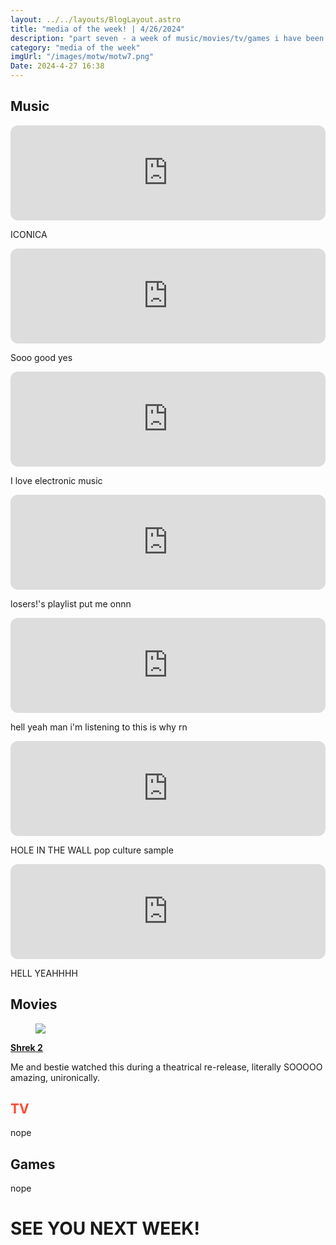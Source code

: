 ```yaml
---
layout: ../../layouts/BlogLayout.astro
title: "media of the week! | 4/26/2024"
description: "part seven - a week of music/movies/tv/games i have been enjoying throughout the past week!"
category: "media of the week"
imgUrl: "/images/motw/motw7.png"
Date: 2024-4-27 16:38
---
```


## <span class="npf_color_ross">Music</span>

<iframe style="border-radius:12px" src="https://open.spotify.com/embed/track/2TZ1apxMDlubCGMsOxcTbT?utm_source=generator" width="100%" height="152" frameBorder="0" allowfullscreen="" allow="autoplay; clipboard-write; encrypted-media; fullscreen; picture-in-picture" loading="lazy"></iframe>

ICONICA

<iframe style="border-radius:12px" src="https://open.spotify.com/embed/track/6zz7ioHJtJPQJBgXXpcuKv?utm_source=generator" width="100%" height="152" frameBorder="0" allowfullscreen="" allow="autoplay; clipboard-write; encrypted-media; fullscreen; picture-in-picture" loading="lazy"></iframe>

Sooo good yes

<iframe style="border-radius:12px" src="https://open.spotify.com/embed/track/3RECpoDVkzJZsNv3RHzF60?utm_source=generator" width="100%" height="152" frameBorder="0" allowfullscreen="" allow="autoplay; clipboard-write; encrypted-media; fullscreen; picture-in-picture" loading="lazy"></iframe>

I love electronic music

<iframe style="border-radius:12px" src="https://open.spotify.com/embed/track/5urgbE7h8JPf3XO33sezJK?utm_source=generator" width="100%" height="152" frameBorder="0" allowfullscreen="" allow="autoplay; clipboard-write; encrypted-media; fullscreen; picture-in-picture" loading="lazy"></iframe>

losers!'s playlist put me onnn

<iframe style="border-radius:12px" src="https://open.spotify.com/embed/track/5NRtdsFFlmyE8qDMgS08PE?utm_source=generator" width="100%" height="152" frameBorder="0" allowfullscreen="" allow="autoplay; clipboard-write; encrypted-media; fullscreen; picture-in-picture" loading="lazy"></iframe>

hell yeah man i'm listening to this is why rn

<iframe style="border-radius:12px" src="https://open.spotify.com/embed/track/0WCiI0ddWiu5F2kSHgfw5S?utm_source=generator" width="100%" height="152" frameBorder="0" allowfullscreen="" allow="autoplay; clipboard-write; encrypted-media; fullscreen; picture-in-picture" loading="lazy"></iframe>

HOLE IN THE WALL pop culture sample

<iframe style="border-radius:12px" src="https://open.spotify.com/embed/track/4ZZO8buYpKMS7gR9koYhD9?utm_source=generator" width="100%" height="152" frameBorder="0" allowfullscreen="" allow="autoplay; clipboard-write; encrypted-media; fullscreen; picture-in-picture" loading="lazy"></iframe>

HELL YEAHHHH

## <span class="npf_color_chandler">Movies</span>

<div class="npf_row"><figure class="tmblr-full" data-orig-height="1080" data-orig-width="1920"><img src="https://64.media.tumblr.com/f3bc1ccda90696c56963e7ecc4c93805/552663e2a1aaebc8-73/s2048x3072/c2144de880e1b8fba88d19a39d2526bb4d9149a5.pnj" data-orig-height="1080" data-orig-width="1920" srcset="https://64.media.tumblr.com/f3bc1ccda90696c56963e7ecc4c93805/552663e2a1aaebc8-73/s2048x3072/c2144de880e1b8fba88d19a39d2526bb4d9149a5.pnj 1920w" sizes="(max-width: 1280px) 100vw, 1280px"></figure></div>

[**Shrek 2**](https://letterboxd.com/air2earth/film/shrek-2/)

Me and bestie watched this during a theatrical re-release, literally SOOOOO amazing, unironically.

## <span style="color: #ff4930">TV</span>

nope

## <span class="npf_color_monica">Games</span>

nope

# <span class="npf_color_rachel">SEE YOU NEXT WEEK!</span>
